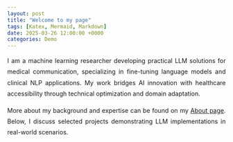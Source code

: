 ```yaml
---
layout: post
title: "Welcome to my page"
tags: [Katex, Mermaid, Markdown]
date: 2025-03-26 12:00:00 +0000
categories: Demo
---
```


<div class="col-md-9 ps-md-4">  
  <p style="text-align: justify; line-height: 1.8;">  
    I am a machine learning researcher developing practical LLM solutions for medical communication, specializing in fine-tuning language models and clinical NLP applications. My work bridges AI innovation with healthcare accessibility through technical optimization and domain adaptation.  
  </p>  
  <p style="text-align: justify; line-height: 1.8;">  
    More about my background and expertise can be found on my <a href="/about/" class="text-decoration-none">About page</a>. Below, I discuss selected projects demonstrating LLM implementations in real-world scenarios.  
  </p>  
</div>  
 

